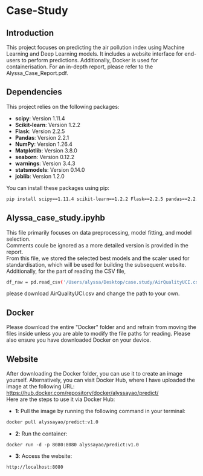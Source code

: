 # Case-Study
## Introduction
This project focuses on predicting the air pollution index using Machine Learning and Deep Learning models. It includes a website interface for end-users to perform predictions. Additionally, Docker is used for containerisation. For an in-depth report, please refer to the Alyssa_Case_Report.pdf.
## Dependencies

This project relies on the following packages:

- **scipy**: Version 1.11.4
- **Scikit-learn**: Version 1.2.2
- **Flask**: Version 2.2.5
- **Pandas**: Version 2.2.1
- **NumPy**: Version 1.26.4
- **Matplotlib**: Version 3.8.0
- **seaborn**: Version 0.12.2
- **warnings**: Version 3.4.3
- **statsmodels**: Version 0.14.0
- **joblib**: Version 1.2.0

You can install these packages using pip:

```bash
pip install scipy==1.11.4 scikit-learn==1.2.2 Flask==2.2.5 pandas==2.2.1 numpy==1.26.4 matplotlib==3.8.0 seaborn==0.12.2 statsmodels==0.14.0 joblib==1.2.0
```

## Alyssa_case_study.ipyhb
This file primarily focuses on data preprocessing, model fitting, and model selection.  
Comments coule be ignored as a more detailed version is provided in the report.  
From this file, we stored the selected best models and the scaler used for standardisation, which will be used for building the subsequent website.  
Additionally, for the part of reading the CSV file, 
```bash
df_raw = pd.read_csv('/Users/alyssa/Desktop/case.study/AirQualityUCI.csv')
```
please download AirQualityUCI.csv and change the path to your own.

## Docker
Please download the entire "Docker" folder and and refrain from moving the files inside unless you are able to modify the file paths for reading. 
Please also ensure you have downloaded Docker on your device.
## Website
After downloading the Docker folder, you can use it to create an image yourself. Alternatively, you can visit Docker Hub, where I have uploaded the image at the following URL: https://hub.docker.com/repository/docker/alyssayao/predict/  
Here are the steps to use it via Docker Hub:
- **1**: Pull the image by running the following command in your terminal:
```bash
docker pull alyssayao/predict:v1.0
```
- **2**: Run the container:
```bah
docker run -d -p 8080:8080 alyssayao/predict:v1.0
```
- **3**: Access the website:
```bash
http://localhost:8080
```
